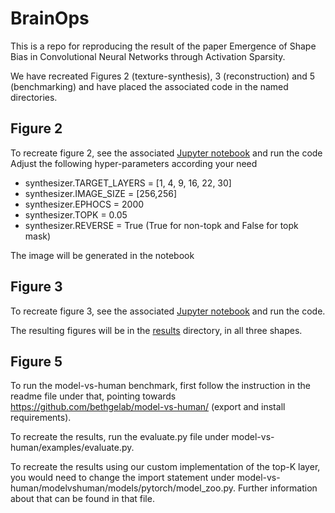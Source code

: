 # BrainOps
This is a repo for reproducing the result of the paper Emergence of Shape Bias in Convolutional Neural Networks through Activation Sparsity.

We have recreated Figures 2 (texture-synthesis), 3 (reconstruction) and 5 (benchmarking) and have placed the associated code in the named directories.

## Figure 2
To recreate figure 2, see the associated [Jupyter notebook](texture-synthesis/example.ipynb) and run the code
Adjust the following hyper-parameters according your need 

- synthesizer.TARGET_LAYERS = [1, 4, 9, 16, 22, 30] 
- synthesizer.IMAGE_SIZE = [256,256]
- synthesizer.EPHOCS = 2000
- synthesizer.TOPK = 0.05
- synthesizer.REVERSE = True (True for non-topk and False for topk mask)
  
The image will be generated in the notebook

## Figure 3
To recreate figure 3, see the associated [Jupyter notebook](reconstruction/reconstruction.ipynb) and run the code. 

The resulting figures will be in the [results](reconstruction/results) directory, in all three shapes.

## Figure 5
To run the model-vs-human benchmark, first follow the instruction in the readme file under that, pointing towards https://github.com/bethgelab/model-vs-human/ (export and install requirements).

To recreate the results, run the evaluate.py file under model-vs-human/examples/evaluate.py.

To recreate the results using our custom implementation of the top-K layer, you would need to change the import statement under model-vs-human/modelvshuman/models/pytorch/model_zoo.py. Further information about that can be found in that file.
